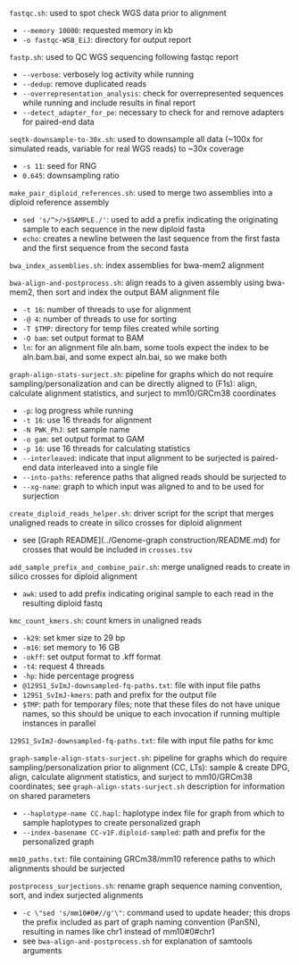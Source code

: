 `fastqc.sh`: used to spot check WGS data prior to alignment
- `--memory 10000`: requested memory in kb
- `-o fastqc-WSB_EiJ`: directory for output report

`fastp.sh`: used to QC WGS sequencing following fastqc report
- `--verbose`: verbosely log activity while running
- `--dedup`: remove duplicated reads
- `--overrepresentation_analysis`: check for overrepresented sequences while running and include results in final report
- `--detect_adapter_for_pe`: necessary to check for and remove adapters for paired-end data

`seqtk-downsample-to-30x.sh`: used to downsample all data (~100x for simulated reads, variable for real WGS reads) to ~30x coverage
- `-s 11`: seed for RNG
- `0.645`: downsampling ratio

`make_pair_diploid_references.sh`: used to merge two assemblies into a diploid reference assembly
- `sed 's/^>/>$SAMPLE./'`: used to add a prefix indicating the originating sample to each sequence in the new diploid fasta
- `echo`: creates a newline between the last sequence from the first fasta and the first sequence from the second fasta

`bwa_index_assemblies.sh`: index assemblies for bwa-mem2 alignment

`bwa-align-and-postprocess.sh`: align reads to a given assembly using bwa-mem2, then sort and index the output BAM alignment file
- `-t 16`: number of threads to use for alignment
- `-@ 4`: number of threads to use for sorting
- `-T $TMP`: directory for temp files created while sorting
- `-O bam`: set output format to BAM
- `ln`: for an alignment file aln.bam, some tools expect the index to be aln.bam.bai, and some expect aln.bai, so we make both

`graph-align-stats-surject.sh`: pipeline for graphs which do not require sampling/personalization and can be directly aligned to (F1s): align, calculate alignment statistics, and surject to mm10/GRCm38 coordinates
- `-p`: log progress while running
- `-t 16`: use 16 threads for alignment
- `-N PWK_PhJ`: set sample name 
- `-o gam`: set output format to GAM
- `-p 16`: use 16 threads for calculating statistics
- `--interleaved`: indicate that input alignment to be surjected is paired-end data interleaved into a single file
- `--into-paths`: reference paths that aligned reads should be surjected to
- `--xg-name`: graph to which input was aligned to and to be used for surjection

`create_diploid_reads_helper.sh`: driver script for the script that merges unaligned reads to create in silico crosses for diploid alignment
- see [Graph README](../Genome-graph construction/README.md) for crosses that would be included in `crosses.tsv`

`add_sample_prefix_and_combine_pair.sh`: merge unaligned reads to create in silico crosses for diploid alignment
- `awk`: used to add prefix indicating original sample to each read in the resulting diploid fastq

`kmc_count_kmers.sh`: count kmers in unaligned reads
- `-k29`: set kmer size to 29 bp
- `-m16`: set memory to 16 GB
- `-okff`: set output format to .kff format
- `-t4`: request 4 threads
- `-hp`: hide percentage progress
- `@129S1_SvImJ-downsampled-fq-paths.txt`: file with input file paths
- `129S1_SvImJ-kmers`: path and prefix for the output file
- `$TMP`: path for temporary files; note that these files do not have unique names, so this should be unique to each invocation if running multiple instances in parallel

`129S1_SvImJ-downsampled-fq-paths.txt`: file with input file paths for kmc

`graph-sample-align-stats-surject.sh`: pipeline for graphs which do require sampling/personalization prior to alignment (CC, LTs): sample & create DPG, align, calculate alignment statistics, and surject to mm10/GRCm38 coordinates; see `graph-align-stats-surject.sh` description for information on shared parameters
- `--haplotype-name CC.hapl`: haplotype index file for graph from which to sample haplotypes to create personalized graph
- `--index-basename CC-v1F.diploid-sampled`: path and prefix for the personalized graph

`mm10_paths.txt`: file containing GRCm38/mm10 reference paths to which alignments should be surjected

`postprocess_surjections.sh`: rename graph sequence naming convention, sort, and index surjected alignments
- `-c \"sed 's/mm10#0#//g'\"`: command used to update header; this drops the prefix included as part of graph naming convention (PanSN), resulting in names like chr1 instead of mm10#0#chr1
- see `bwa-align-and-postprocess.sh` for explanation of samtools arguments
